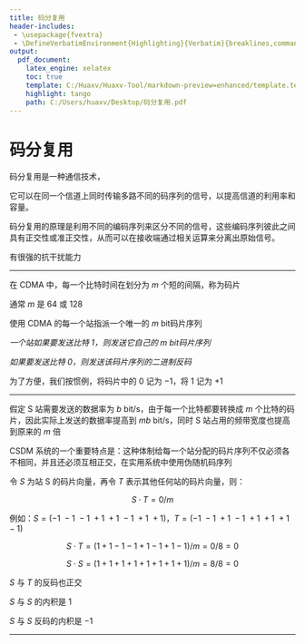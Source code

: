 ```yaml
---
title: 码分复用
header-includes:
 - \usepackage{fvextra}
 - \DefineVerbatimEnvironment{Highlighting}{Verbatim}{breaklines,commandchars=\\\{\}}
output:
  pdf_document:
    latex_engine: xelatex
    toc: true
    template: C:/Huaxv/Huaxv-Tool/markdown-preview=enhanced/template.tex
    highlight: tango
    path: C:/Users/huaxv/Desktop/码分复用.pdf
---
```


# 码分复用

码分复用是一种通信技术，

它可以在同一个信道上同时传输多路不同的码序列的信号，以提高信道的利用率和容量。

码分复用的原理是利用不同的编码序列来区分不同的信号，这些编码序列彼此之间具有正交性或准正交性，从而可以在接收端通过相关运算来分离出原始信号。

有很强的抗干扰能力

---

在 CDMA 中，每一个比特时间在划分为 $m$ 个短的间隔，称为码片

通常 $m$ 是 $64$ 或 $128$

使用 CDMA 的每一个站指派一个唯一的 $m$ bit码片序列

*一个站如果要发送比特 $1$，则发送它自己的 $m$ bit码片序列*

*如果要发送比特 $0$，则发送该码片序列的二进制反码*

为了方便，我们按惯例，将码片中的 $0$ 记为 $-1$，将 $1$ 记为 $+1$
 
---

假定 S 站需要发送的数据率为 $b$ bit/s，由于每一个比特都要转换成 $m$ 个比特的码片，因此实际上发送的数据率提高到 $mb$ bit/s，同时 S 站占用的频带宽度也提高到原来的 $m$ 倍

CSDM 系统的一个重要特点是：这种体制给每一个站分配的码片序列不仅必须各不相同，并且还必须互相正交，在实用系统中使用伪随机码序列

令 $S$ 为站 S 的码片向量，再令 $T$ 表示其他任何站的码片向量，则：

$$
S \cdot T = 0 / m
$$

例如：$S = (-1\ -1\ -1\ +1\ +1\ -1\ +1\ +1)$，$T = (-1\ -1\ +1\ -1\ +1\ +1\ +1\ -1)$

$$
S \cdot T = (1 + 1 -1 -1 +1 -1 +1 -1) / m = 0 / 8 = 0
$$

$$
S \cdot S = (1 + 1 + 1 + 1 + 1 + 1 + 1 + 1) / m = 8 / 8 = 0
$$

$S$ 与 $T$ 的反码也正交

$S$ 与 $S$ 的内积是 $1$

$S$ 与 $S$ 反码的内积是 $-1$
 
---

